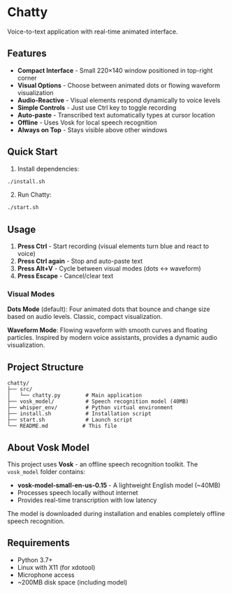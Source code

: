 # Chatty

Voice-to-text application with real-time animated interface.

## Features

- **Compact Interface** - Small 220×140 window positioned in top-right corner
- **Visual Options** - Choose between animated dots or flowing waveform visualization
- **Audio-Reactive** - Visual elements respond dynamically to voice levels
- **Simple Controls** - Just use Ctrl key to toggle recording
- **Auto-paste** - Transcribed text automatically types at cursor location
- **Offline** - Uses Vosk for local speech recognition
- **Always on Top** - Stays visible above other windows

## Quick Start

1. Install dependencies:
```bash
./install.sh
```

2. Run Chatty:
```bash
./start.sh
```

## Usage

1. **Press Ctrl** - Start recording (visual elements turn blue and react to voice)
2. **Press Ctrl again** - Stop and auto-paste text
3. **Press Alt+V** - Cycle between visual modes (dots ↔ waveform)
4. **Press Escape** - Cancel/clear text

### Visual Modes

**Dots Mode** (default): Four animated dots that bounce and change size based on audio levels. Classic, compact visualization.

**Waveform Mode**: Flowing waveform with smooth curves and floating particles. Inspired by modern voice assistants, provides a dynamic audio visualization.

## Project Structure

```
chatty/
├── src/
│   └── chatty.py        # Main application
├── vosk_model/          # Speech recognition model (40MB)
├── whisper_env/         # Python virtual environment
├── install.sh           # Installation script
├── start.sh             # Launch script
└── README.md           # This file
```

## About Vosk Model

This project uses **Vosk** - an offline speech recognition toolkit. The `vosk_model` folder contains:
- **vosk-model-small-en-us-0.15** - A lightweight English model (~40MB)
- Processes speech locally without internet
- Provides real-time transcription with low latency

The model is downloaded during installation and enables completely offline speech recognition.

## Requirements

- Python 3.7+
- Linux with X11 (for xdotool)
- Microphone access
- ~200MB disk space (including model)